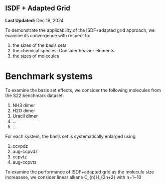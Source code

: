 ISDF + Adapted Grid
-------------------
**Last Updated:** Dec 19, 2024

To demonstrate the applicability of the ISDF+adapted grid approach, 
we examine its convergence with respect to: 
1. the sizes of the basis sets
2. the chemical species: Consider heavier elements
3. the sizes of molecules

# Benchmark systems
To examine the basis set effects, we consider the following molecules 
from the S22 benchmark dataset:
1. NH3 dimer
2. H2O dimer
3. Uracil dimer 
4. ...
5. ...

For each system, the basis set is systematically enlarged using  
1. ccvpdz
2. aug-ccpvdz
3. ccpvtz
4. aug-ccpvtz

To examine the performance of ISDF+adapted grid as the molecule size increasese, 
we consider linear alkane C_{n}H_{2n+2} with n=1~10
